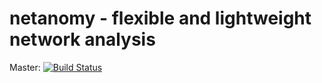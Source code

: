 netanomy - flexible and lightweight network analysis
==============

Master: [![Build Status](https://travis-ci.org/DanoPrat/netanomy.png?branch=master)](https://travis-ci.org/DanoPrat/netanomy)
